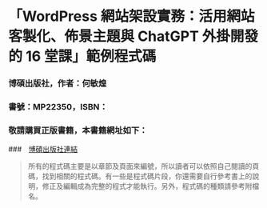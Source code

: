 「WordPress 網站架設實務：活用網站客製化、佈景主題與 ChatGPT 外掛開發的 16 堂課」範例程式碼
============================================
### 博碩出版社，作者：何敏煌
### 書號：MP22350，ISBN： 
### 敬請購買正版書籍，本書籍網址如下：
###　[博碩出版社連結]()

> 所有的程式碼主要是以章節及頁面來編號，所以讀者可以依照自己閱讀的頁碼，找到相關的程式碼。有一些是程式碼片段，你還需要自行參考書上的說明，修正及編輯成為完整的程式才能執行。另外，程式碼的種類請參考附檔名。
